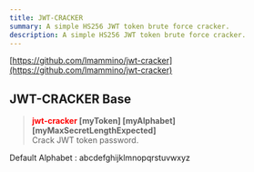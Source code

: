 ```yaml
---
title: JWT-CRACKER
summary: A simple HS256 JWT token brute force cracker.
description: A simple HS256 JWT token brute force cracker.
---
```


[https://github.com/lmammino/jwt-cracker](https://github.com/lmammino/jwt-cracker)

## JWT-CRACKER Base


 > 
 > **<font color=red>jwt-cracker </font> \[myToken\] \[myAlphabet\] \[myMaxSecretLengthExpected\]**</br>
 > Crack JWT token password.

Default Alphabet : abcdefghijklmnopqrstuvwxyz
